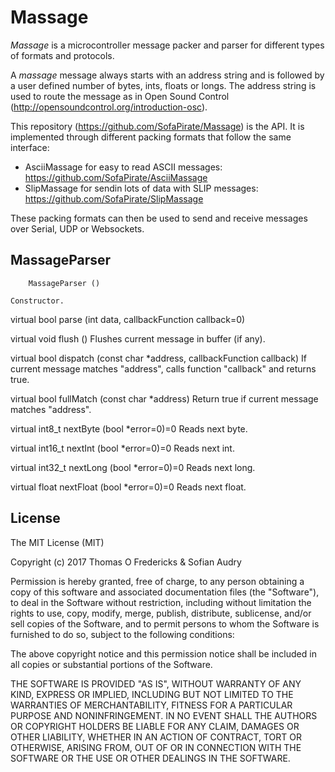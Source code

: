 Massage
=================

*Massage* is a microcontroller message packer and parser for different types of formats and protocols. 

A *massage* message always starts with an address string and is followed by a user defined number of bytes, ints, floats or longs.  The address string is used to route the message as in Open Sound Control (http://opensoundcontrol.org/introduction-osc).

This repository (https://github.com/SofaPirate/Massage) is the API. It is implemented through different packing formats that follow the same interface:
* AsciiMassage for easy to read ASCII messages: https://github.com/SofaPirate/AsciiMassage
* SlipMassage for sendin lots of data with SLIP messages: https://github.com/SofaPirate/SlipMassage

These packing formats can then be used to send and receive messages over Serial, UDP or Websockets.

MassageParser
-------------

```arduino
 	MassageParser ()
```
 	Constructor.
 
virtual bool 	parse (int data, callbackFunction callback=0)
 
virtual void 	flush ()
 	Flushes current message in buffer (if any).
 
virtual bool 	dispatch (const char *address, callbackFunction callback)
 	If current message matches "address", calls function "callback" and returns true.
 
virtual bool 	fullMatch (const char *address)
 	Return true if current message matches "address".
 
virtual int8_t 	nextByte (bool *error=0)=0
 	Reads next byte.
 
virtual int16_t 	nextInt (bool *error=0)=0
 	Reads next int.
 
virtual int32_t 	nextLong (bool *error=0)=0
 	Reads next long.
 
virtual float 	nextFloat (bool *error=0)=0
 	Reads next float. 


License
-------

The MIT License (MIT)

Copyright (c) 2017 Thomas O Fredericks & Sofian Audry

Permission is hereby granted, free of charge, to any person obtaining a copy
of this software and associated documentation files (the "Software"), to deal
in the Software without restriction, including without limitation the rights
to use, copy, modify, merge, publish, distribute, sublicense, and/or sell
copies of the Software, and to permit persons to whom the Software is
furnished to do so, subject to the following conditions:

The above copyright notice and this permission notice shall be included in all
copies or substantial portions of the Software.

THE SOFTWARE IS PROVIDED "AS IS", WITHOUT WARRANTY OF ANY KIND, EXPRESS OR
IMPLIED, INCLUDING BUT NOT LIMITED TO THE WARRANTIES OF MERCHANTABILITY,
FITNESS FOR A PARTICULAR PURPOSE AND NONINFRINGEMENT. IN NO EVENT SHALL THE
AUTHORS OR COPYRIGHT HOLDERS BE LIABLE FOR ANY CLAIM, DAMAGES OR OTHER
LIABILITY, WHETHER IN AN ACTION OF CONTRACT, TORT OR OTHERWISE, ARISING FROM,
OUT OF OR IN CONNECTION WITH THE SOFTWARE OR THE USE OR OTHER DEALINGS IN THE
SOFTWARE.

